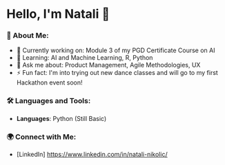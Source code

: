 # Hello, I'm Natali 👋

### 🚀 About Me:
- 🔭 Currently working on: Module 3 of my PGD Certificate Course on AI
- 🌱 Learning: AI and Machine Learning, R, Python
- 💬 Ask me about: Product Management, Agile Methodologies, UX
- ⚡ Fun fact: I'm into trying out new dance classes and will go to my first Hackathon event soon!

### 🛠️ Languages and Tools:
- **Languages**: Python (Still Basic)

### 🌍 Connect with Me:
- [LinkedIn] https://www.linkedin.com/in/natali-nikolic/

